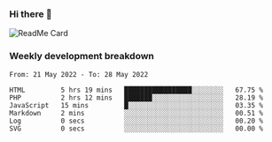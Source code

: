### Hi there 👋

<!--
**itzcy/itzcy** is a ✨ _special_ ✨ repository because its `README.md` (this file) appears on your GitHub profile.

Here are some ideas to get you started:

- 🔭 I’m currently working on ...
- 🌱 I’m currently learning ...
- 👯 I’m looking to collaborate on ...
- 🤔 I’m looking for help with ...
- 💬 Ask me about ...
- 📫 How to reach me: ...
- 😄 Pronouns: ...
- ⚡ Fun fact: ...
-->
![ReadMe Card](https://github-readme-stats.vercel.app/api?username=itzcy&show_icons=true&title_color=2d3198&icon_color=797cb8&text_color=24292e&bg_color=f6f8fa)

### Weekly development breakdown
<!--START_SECTION:waka-->

```text
From: 21 May 2022 - To: 28 May 2022

HTML         5 hrs 19 mins   █████████████████░░░░░░░░   67.75 %
PHP          2 hrs 12 mins   ███████░░░░░░░░░░░░░░░░░░   28.19 %
JavaScript   15 mins         █░░░░░░░░░░░░░░░░░░░░░░░░   03.35 %
Markdown     2 mins          ░░░░░░░░░░░░░░░░░░░░░░░░░   00.51 %
Log          0 secs          ░░░░░░░░░░░░░░░░░░░░░░░░░   00.20 %
SVG          0 secs          ░░░░░░░░░░░░░░░░░░░░░░░░░   00.00 %
```

<!--END_SECTION:waka-->

